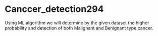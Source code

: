 # Canccer_detection294
Using ML algorithm we will determine by the given dataset the higher probability and detection of both Malignant and Benignant type cancer.
